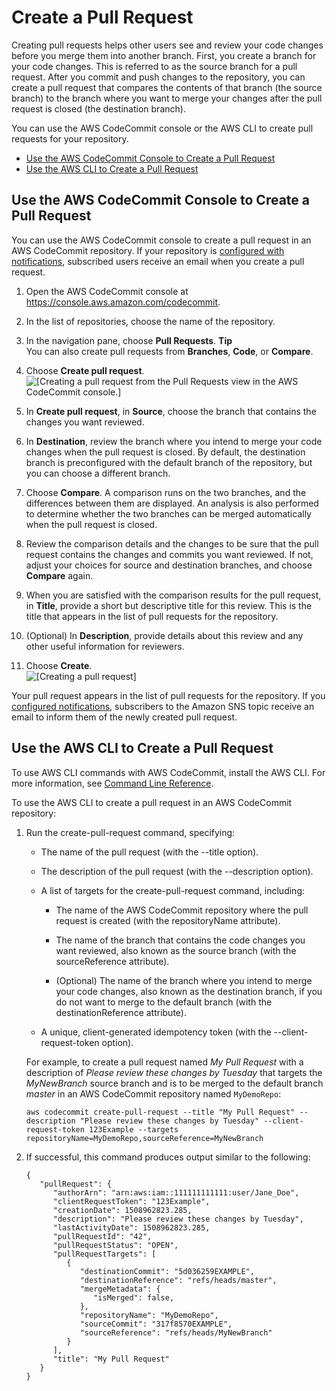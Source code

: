 # Create a Pull Request<a name="how-to-create-pull-request"></a>

Creating pull requests helps other users see and review your code changes before you merge them into another branch\. First, you create a branch for your code changes\. This is referred to as the source branch for a pull request\. After you commit and push changes to the repository, you can create a pull request that compares the contents of that branch \(the source branch\) to the branch where you want to merge your changes after the pull request is closed \(the destination branch\)\. 

You can use the AWS CodeCommit console or the AWS CLI to create pull requests for your repository\. 


+ [Use the AWS CodeCommit Console to Create a Pull Request](#how-to-create-pull-request-console)
+ [Use the AWS CLI to Create a Pull Request](#how-to-create-pull-request-cli)

## Use the AWS CodeCommit Console to Create a Pull Request<a name="how-to-create-pull-request-console"></a>

You can use the AWS CodeCommit console to create a pull request in an AWS CodeCommit repository\. If your repository is [configured with notifications](how-to-repository-email.md), subscribed users receive an email when you create a pull request\.

1. Open the AWS CodeCommit console at [https://console\.aws\.amazon\.com/codecommit](https://console.aws.amazon.com/codecommit)\.

1. In the list of repositories, choose the name of the repository\. 

1. In the navigation pane, choose **Pull Requests**\.
**Tip**  
You can also create pull requests from **Branches**, **Code**, or **Compare**\.

1. Choose **Create pull request**\.   
![\[Creating a pull request from the Pull Requests view in the AWS CodeCommit console.\]](http://docs.aws.amazon.com/codecommit/latest/userguide/images/codecommit-pull-request-view.png)

1. In **Create pull request**, in **Source**, choose the branch that contains the changes you want reviewed\. 

1. In **Destination**, review the branch where you intend to merge your code changes when the pull request is closed\. By default, the destination branch is preconfigured with the default branch of the repository, but you can choose a different branch\.

1. Choose **Compare**\. A comparison runs on the two branches, and the differences between them are displayed\. An analysis is also performed to determine whether the two branches can be merged automatically when the pull request is closed\.

1. Review the comparison details and the changes to be sure that the pull request contains the changes and commits you want reviewed\. If not, adjust your choices for source and destination branches, and choose **Compare** again\.

1. When you are satisfied with the comparison results for the pull request, in **Title**, provide a short but descriptive title for this review\. This is the title that appears in the list of pull requests for the repository\. 

1. \(Optional\) In **Description**, provide details about this review and any other useful information for reviewers\.

1. Choose **Create**\.  
![\[Creating a pull request\]](http://docs.aws.amazon.com/codecommit/latest/userguide/images/codecommit-pull-request-create.png)

Your pull request appears in the list of pull requests for the repository\. If you [configured notifications](how-to-repository-email.md), subscribers to the Amazon SNS topic receive an email to inform them of the newly created pull request\.

## Use the AWS CLI to Create a Pull Request<a name="how-to-create-pull-request-cli"></a>

To use AWS CLI commands with AWS CodeCommit, install the AWS CLI\. For more information, see [Command Line Reference](cmd-ref.md)\. 

To use the AWS CLI to create a pull request in an AWS CodeCommit repository:

1. Run the create\-pull\-request command, specifying:

   + The name of the pull request \(with the \-\-title option\)\.

   + The description of the pull request \(with the \-\-description option\)\.

   + A list of targets for the create\-pull\-request command, including:

     + The name of the AWS CodeCommit repository where the pull request is created \(with the repositoryName attribute\)\.

     + The name of the branch that contains the code changes you want reviewed, also known as the source branch \(with the sourceReference attribute\)\.

     + \(Optional\) The name of the branch where you intend to merge your code changes, also known as the destination branch, if you do not want to merge to the default branch \(with the destinationReference attribute\)\.

   + A unique, client\-generated idempotency token \(with the \-\-client\-request\-token option\)\. 

   For example, to create a pull request named *My Pull Request* with a description of *Please review these changes by Tuesday* that targets the *MyNewBranch* source branch and is to be merged to the default branch *master* in an AWS CodeCommit repository named `MyDemoRepo`:

   ```
   aws codecommit create-pull-request --title "My Pull Request" --description "Please review these changes by Tuesday" --client-request-token 123Example --targets repositoryName=MyDemoRepo,sourceReference=MyNewBranch 
   ```

1. If successful, this command produces output similar to the following:

   ```
   {
      "pullRequest": { 
         "authorArn": "arn:aws:iam::111111111111:user/Jane_Doe",
         "clientRequestToken": "123Example",
         "creationDate": 1508962823.285,
         "description": "Please review these changes by Tuesday",
         "lastActivityDate": 1508962823.285,
         "pullRequestId": "42",
         "pullRequestStatus": "OPEN",
         "pullRequestTargets": [ 
            { 
               "destinationCommit": "5d036259EXAMPLE",
               "destinationReference": "refs/heads/master",
               "mergeMetadata": { 
                  "isMerged": false,
               },
               "repositoryName": "MyDemoRepo",
               "sourceCommit": "317f8570EXAMPLE",
               "sourceReference": "refs/heads/MyNewBranch"
            }
         ],
         "title": "My Pull Request"
      }
   }
   ```